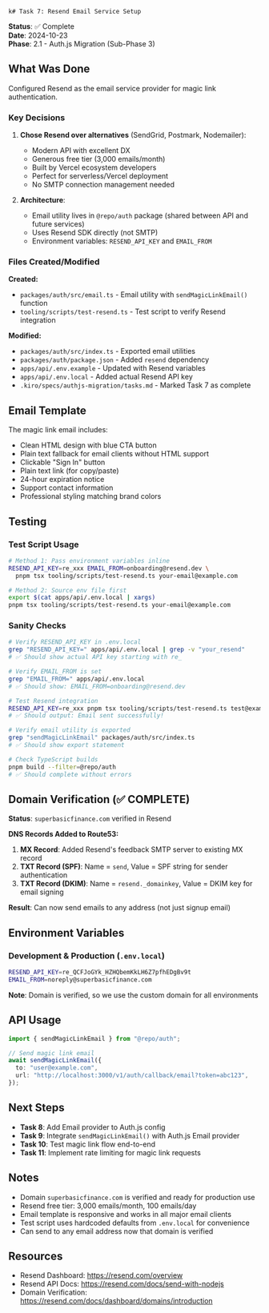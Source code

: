    k# Task 7: Resend Email Service Setup

**Status**: ✅ Complete  
**Date**: 2024-10-23  
**Phase**: 2.1 - Auth.js Migration (Sub-Phase 3)

## What Was Done

Configured Resend as the email service provider for magic link authentication.

### Key Decisions

1. **Chose Resend over alternatives** (SendGrid, Postmark, Nodemailer):

   - Modern API with excellent DX
   - Generous free tier (3,000 emails/month)
   - Built by Vercel ecosystem developers
   - Perfect for serverless/Vercel deployment
   - No SMTP connection management needed

2. **Architecture**:
   - Email utility lives in `@repo/auth` package (shared between API and future services)
   - Uses Resend SDK directly (not SMTP)
   - Environment variables: `RESEND_API_KEY` and `EMAIL_FROM`

### Files Created/Modified

**Created:**

- `packages/auth/src/email.ts` - Email utility with `sendMagicLinkEmail()` function
- `tooling/scripts/test-resend.ts` - Test script to verify Resend integration

**Modified:**

- `packages/auth/src/index.ts` - Exported email utilities
- `packages/auth/package.json` - Added `resend` dependency
- `apps/api/.env.example` - Updated with Resend variables
- `apps/api/.env.local` - Added actual Resend API key
- `.kiro/specs/authjs-migration/tasks.md` - Marked Task 7 as complete

## Email Template

The magic link email includes:

- Clean HTML design with blue CTA button
- Plain text fallback for email clients without HTML support
- Clickable "Sign In" button
- Plain text link (for copy/paste)
- 24-hour expiration notice
- Support contact information
- Professional styling matching brand colors

## Testing

### Test Script Usage

```bash
# Method 1: Pass environment variables inline
RESEND_API_KEY=re_xxx EMAIL_FROM=onboarding@resend.dev \
  pnpm tsx tooling/scripts/test-resend.ts your-email@example.com

# Method 2: Source env file first
export $(cat apps/api/.env.local | xargs)
pnpm tsx tooling/scripts/test-resend.ts your-email@example.com
```

### Sanity Checks

```bash
# Verify RESEND_API_KEY in .env.local
grep "RESEND_API_KEY=" apps/api/.env.local | grep -v "your_resend"
# ✅ Should show actual API key starting with re_

# Verify EMAIL_FROM is set
grep "EMAIL_FROM=" apps/api/.env.local
# ✅ Should show: EMAIL_FROM=onboarding@resend.dev

# Test Resend integration
RESEND_API_KEY=re_xxx pnpm tsx tooling/scripts/test-resend.ts test@example.com
# ✅ Should output: Email sent successfully!

# Verify email utility is exported
grep "sendMagicLinkEmail" packages/auth/src/index.ts
# ✅ Should show export statement

# Check TypeScript builds
pnpm build --filter=@repo/auth
# ✅ Should complete without errors
```

## Domain Verification (✅ COMPLETE)

**Status**: `superbasicfinance.com` verified in Resend

**DNS Records Added to Route53:**
1. **MX Record**: Added Resend's feedback SMTP server to existing MX record
2. **TXT Record (SPF)**: Name = `send`, Value = SPF string for sender authentication
3. **TXT Record (DKIM)**: Name = `resend._domainkey`, Value = DKIM key for email signing

**Result**: Can now send emails to any address (not just signup email)

## Environment Variables

### Development & Production (`.env.local`)

```bash
RESEND_API_KEY=re_QCFJoGYk_HZHQbemKkLH6Z7pfhEDgBv9t
EMAIL_FROM=noreply@superbasicfinance.com
```

**Note**: Domain is verified, so we use the custom domain for all environments

## API Usage

```typescript
import { sendMagicLinkEmail } from "@repo/auth";

// Send magic link email
await sendMagicLinkEmail({
  to: "user@example.com",
  url: "http://localhost:3000/v1/auth/callback/email?token=abc123",
});
```

## Next Steps

- **Task 8**: Add Email provider to Auth.js config
- **Task 9**: Integrate `sendMagicLinkEmail()` with Auth.js Email provider
- **Task 10**: Test magic link flow end-to-end
- **Task 11**: Implement rate limiting for magic link requests

## Notes

- Domain `superbasicfinance.com` is verified and ready for production use
- Resend free tier: 3,000 emails/month, 100 emails/day
- Email template is responsive and works in all major email clients
- Test script uses hardcoded defaults from `.env.local` for convenience
- Can send to any email address now that domain is verified

## Resources

- Resend Dashboard: https://resend.com/overview
- Resend API Docs: https://resend.com/docs/send-with-nodejs
- Domain Verification: https://resend.com/docs/dashboard/domains/introduction
